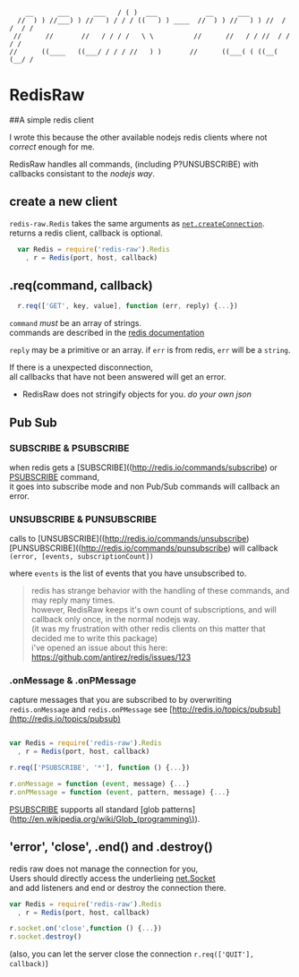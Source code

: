 ``` 

    __      ___      ___   / ( )  ___            __      ___                 
  //  ) ) //___) ) //   ) / / / ((   ) ) ____  //  ) ) //   ) ) //  / /  / / 
 //      //       //   / / / /   \ \          //      //   / / //  / /  / /  
//      ((____   ((___/ / / / //   ) )       //      ((___( ( ((__( (__/ /   

```
# RedisRaw

##A simple redis client

I wrote this because the other available nodejs redis clients where not <em>correct</em> enough for me.  

RedisRaw handles all commands, (including P?UNSUBSCRIBE) with callbacks consistant to the _nodejs way_.  

## create a new client

`redis-raw.Redis` takes the same arguments as [`net.createConnection`](http://nodejs.org/api/net.html#net.createConnection).  
returns a redis client, callback is optional.  


``` js
  var Redis = require('redis-raw').Redis
    , r = Redis(port, host, callback)
```

## .req(command, callback)

``` js
  r.req(['GET', key, value], function (err, reply) {...})
```
`command` _must_ be an array of strings.  
commands are described in the [redis documentation](redis.io/commands)

`reply` may be a primitive or an array.
if `err` is from redis, `err` will be a `string`.

If there is a unexpected disconnection,  
all callbacks that have not been answered will get an error.

 * RedisRaw does not stringify objects for you. <em>do your own json</em>

## Pub Sub

### SUBSCRIBE & PSUBSCRIBE

when redis gets a [SUBSCRIBE]((http://redis.io/commands/subscribe) or [PSUBSCRIBE](http://redis.io/commands/psubscribe) command,  
it goes into subscribe mode and non Pub/Sub commands will callback an error.

### UNSUBSCRIBE & PUNSUBSCRIBE

calls to [UNSUBSCRIBE]((http://redis.io/commands/unsubscribe) [PUNSUBSCRIBE]((http://redis.io/commands/punsubscribe) will callback `(error, [events, subscriptionCount])`

where `events` is the list of events that you have unsubscribed to.  

> redis has strange behavior with the handling of these commands, and may reply many times.  
> however, RedisRaw keeps it's own count of subscriptions, and will callback only once, in the normal nodejs way.  
> (it was my frustration with other redis clients on this matter that decided me to write this package)  
> i've opened an issue about this here: https://github.com/antirez/redis/issues/123

### .onMessage & .onPMessage

capture messages that you are subscribed to by overwriting `redis.onMessage` and `redis.onPMessage`
see [http://redis.io/topics/pubsub](http://redis.io/topics/pubsub)

``` js

var Redis = require('redis-raw').Redis
  , r = Redis(port, host, callback)

r.req(['PSUBSCRIBE', '*'], function () {...})

r.onMessage = function (event, message) {...}
r.onPMessage = function (event, pattern, message) {...}

```

[PSUBSCRIBE](http://redis.io/commands/psubscribe) supports all standard [glob patterns](http://en.wikipedia.org/wiki/Glob_(programming\)).

## 'error', 'close', .end() and .destroy()

redis raw does not manage the connection for you,  
Users should directly access the underlieing [net.Socket](http://nodejs.org/api/net.html#net.Socket)  
and add listeners and end or destroy the connection there.  

``` js
var Redis = require('redis-raw').Redis
  , r = Redis(port, host, callback)

r.socket.on('close',function () {...})
r.socket.destroy()
```

(also, you can let the server close the connection `r.req(['QUIT'], callback)`)
